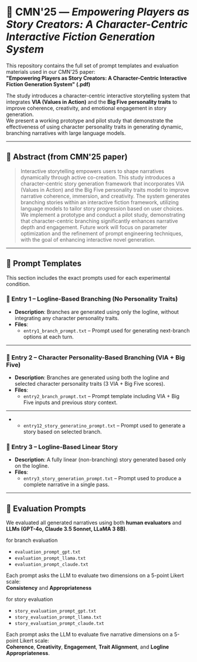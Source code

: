 # 📘 CMN'25 — *Empowering Players as Story Creators: A Character-Centric Interactive Fiction Generation System*

This repository contains the full set of prompt templates and evaluation materials used in our CMN'25 paper:  
**"Empowering Players as Story Creators: A Character-Centric Interactive Fiction Generation System" (.pdf)**

The study introduces a character-centric interactive storytelling system that integrates **VIA (Values in Action)** and the **Big Five personality traits** to improve coherence, creativity, and emotional engagement in story generation.  
We present a working prototype and pilot study that demonstrate the effectiveness of using character personality traits in generating dynamic, branching narratives with large language models.

---

## 🧩 Abstract (from CMN'25 paper)

> Interactive storytelling empowers users to shape narratives dynamically through active co-creation. This study introduces a character-centric story generation framework that incorporates VIA (Values in Action) and the Big Five personality traits model to improve narrative coherence, immersion, and creativity. The system generates branching stories within an interactive fiction framework, utilizing language models to tailor story progression based on user choices. We implement a prototype and conduct a pilot study, demonstrating that character-centric branching significantly enhances narrative depth and engagement. Future work will focus on parameter optimization and the refinement of prompt engineering techniques, with the goal of enhancing interactive novel generation.

---

## 🧾 Prompt Templates

This section includes the exact prompts used for each experimental condition.

### 🔹 Entry 1 – **Logline-Based Branching (No Personality Traits)**
- **Description**: Branches are generated using only the logline, without integrating any character personality traits.
- **Files**:
  - `entry1_branch_prompt.txt` – Prompt used for generating next-branch options at each turn.

---

### 🔹 Entry 2 – **Character Personality-Based Branching (VIA + Big Five)**
- **Description**: Branches are generated using both the logline and selected character personality traits (3 VIA + Big Five scores).
- **Files**:
  - `entry2_branch_prompt.txt` – Prompt template including VIA + Big Five inputs and previous story context.

---
 -   - `entry12_story_generatino_prompt.txt` – Prompt used to generate a story based on selected branch.



### 🔹 Entry 3 – **Logline-Based Linear Story**
- **Description**: A fully linear (non-branching) story generated based only on the logline.
- **Files**:
  - `entry3_story_generation_prompt.txt` – Prompt used to produce a complete narrative in a single pass.

---

## 🧪 Evaluation Prompts

We evaluated all generated narratives using both **human evaluators** and **LLMs (GPT-4o, Claude 3.5 Sonnet, LLaMA 3 8B)**.

for branch evaluation
- `evaluation_prompt_gpt.txt`  
- `evaluation_prompt_llama.txt`  
- `evaluation_prompt_claude.txt`  

Each prompt asks the LLM to evaluate two dimensions on a 5-point Likert scale:  
**Consistency** and **Appropriateness**

for story evaluation
- `story_evaluation_prompt_gpt.txt`  
- `story_evaluation_prompt_llama.txt`  
- `story_evaluation_prompt_claude.txt`  

Each prompt asks the LLM to evaluate five narrative dimensions on a 5-point Likert scale:  
**Coherence**, **Creativity**, **Engagement**, **Trait Alignment**, and **Logline Appropriateness**.



